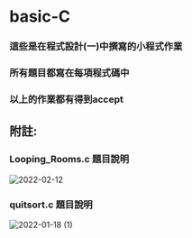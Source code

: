 # basic-C

### 這些是在程式設計(一)中撰寫的小程式作業  
### 所有題目都寫在每項程式碼中  
### 以上的作業都有得到accept  
  
## 附註:  
  
### Looping_Rooms.c 題目說明
![2022-02-12](https://user-images.githubusercontent.com/93486960/177051342-e5254e51-1cbf-458b-9f6e-f6b338cac5bc.png)  
  
### quitsort.c 題目說明
![2022-01-18 (1)](https://user-images.githubusercontent.com/93486960/177052257-61b19791-3865-4885-8cf3-bf2c5a4ac887.png)


